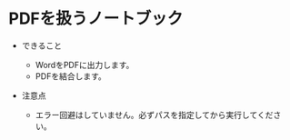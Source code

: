 # PDFを扱うノートブック

* できること
  * WordをPDFに出力します。
  * PDFを結合します。

* 注意点
  * エラー回避はしていません。必ずパスを指定してから実行してください。